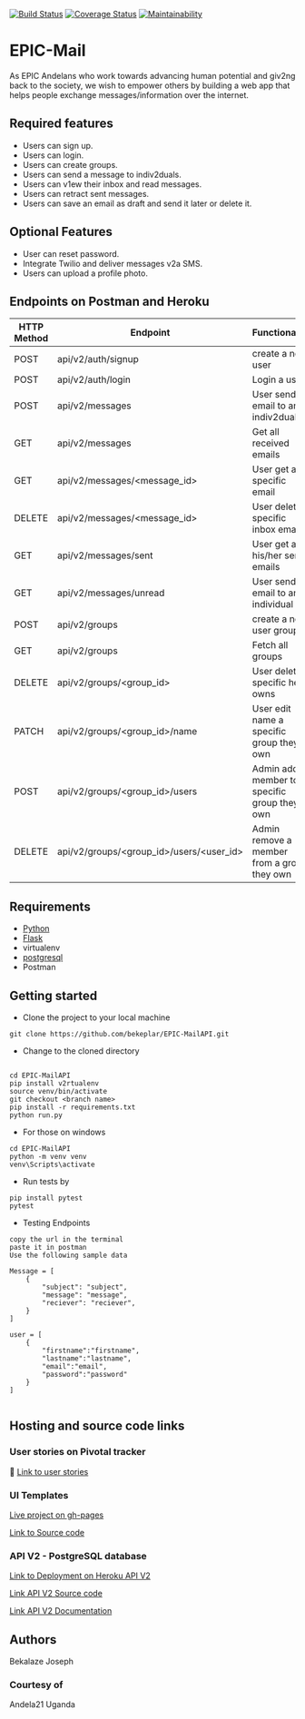 
[![Build Status](https://travis-ci.org/bekeplar/EPIC-MailAPI.svg?branch=develop)](https://travis-ci.org/bekeplar/EPIC-MailAPI)
[![Coverage Status](https://coveralls.io/repos/github/bekeplar/EPIC-MailAPI/badge.svg?branch=develop)](https://coveralls.io/github/bekeplar/EPIC-MailAPI?branch=develop)
[![Maintainability](https://api.codeclimate.com/v1/badges/49dbd566e9d8528662f4/maintainability)](https://codeclimate.com/github/bekeplar/EPIC-MailAPI/maintainability)

# EPIC-Mail

As EPIC Andelans who work towards advancing human potential and giv2ng back to the society, we wish to empower others by building a web app that helps people exchange messages/information over the internet.

## Required features

- Users can sign up.
- Users can login.
- Users can create groups.
- Users can send a message to indiv2duals.
- Users can v1ew their inbox and read messages.
- Users can retract sent messages.
- Users can save an email as draft and send it later or delete it.

## Optional Features

- User can reset password.
- Integrate Twilio and deliver messages v2a SMS.
- Users can upload a profile  photo.

## Endpoints on Postman and Heroku

HTTP Method|Endpoint|Functionality
-----------|--------|-------------
POST|api/v2/auth/signup|create a new user
POST|api/v2/auth/login|Login a user
POST|api/v2/messages|User send email to an indiv2dual
GET|api/v2/messages|Get all received emails
GET|api/v2/messages/<message_id>|User get a specific email
DELETE|api/v2/messages/<message_id>|User delete a specific inbox email
GET|api/v2/messages/sent|User get all his/her sent emails
GET|api/v2/messages/unread|User send email to an individual
POST|api/v2/groups|create a new user group
GET|api/v2/groups|Fetch all groups
DELETE|api/v2/groups/<group_id>|User delete a specific he owns
PATCH|api/v2/groups/<group_id>/name|User edit name a specific group they own
POST|api/v2/groups/<group_id>/users|Admin add a member to a specific group they own
DELETE|api/v2/groups/<group_id>/users/<user_id>|Admin remove a member from a group they own

## Requirements

- [Python](https://www.python.org/)
- [Flask](http://flask.pocoo.org/)
- virtualenv
- [postgresql](https://www.postgresql.org/)
- Postman

## Getting started

- Clone the project to your local machine

```
git clone https://github.com/bekeplar/EPIC-MailAPI.git
```

- Change to the cloned directory

```

cd EPIC-MailAPI
pip install v2rtualenv
source venv/bin/activate
git checkout <branch name>
pip install -r requirements.txt
python run.py
```

- For those on windows

```
cd EPIC-MailAPI
python -m venv venv
venv\Scripts\activate
```

- Run tests by

```
pip install pytest
pytest

```

- Testing Endpoints

```
copy the url in the terminal
paste it in postman
Use the following sample data

Message = [
    {
        "subject": "subject",
        "message": "message",
        "reciever": "reciever",
    }
]

user = [
    {
        "firstname":"firstname",
        "lastname":"lastname",
        "email":"email",
        "password":"password"
    }
]


```

## Hosting and source code links

### User stories on Pivotal tracker

:link:  [Link to user stories](https://www.pivotaltracker.com/n/projects/2318783)

### UI Templates

[Live project on gh-pages](https://bekeplar.github.io/EPIC-Mail/UI/)

[Link to Source code](https://github.com/bekeplar/EPIC-Mail)


### API V2 - PostgreSQL database

[Link to Deployment on Heroku API V2](https://kepicmail.herokuapp.com/)


[Link API V2 Source code](https://github.com/bekeplar/EPIC-MailAPI/tree/develop)

[Link API V2 Documentation](https://app.swaggerhub.com/apis-docs/bekeplar/Epic-MailAPI/1.0.0#/)

## Authors

Bekalaze Joseph

### Courtesy of

Andela21 Uganda 